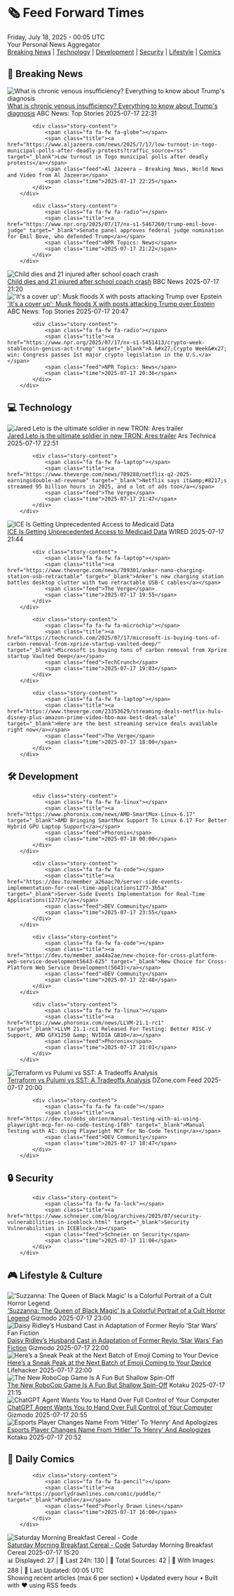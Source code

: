 <!-- Processing 54 RSS feeds at 2025-07-18 00:05:12 UTC -->
<!-- Processing: Penny Arcade -->
<!-- Processing: Poorly Drawn Lines -->
<!-- Processing: Garfield -->
<!-- Processing: Questionable Content -->
<!-- Processing: Girl Genius -->
<!-- Processing: Dinosaur Comics -->
<!-- Processing: CNN Top Stories -->
<!-- Processing: Reuters Top News -->
<!-- Processing: Associated Press Breaking -->
<!-- Processing: ABC News Breaking -->
<!-- Processing: Guardian World News -->
<!-- Processing: Ars Technica -->
<!-- Processing: O'Reilly Radar -->
<!-- Processing: Slashdot -->
<!-- Processing: Lobsters Python -->
<!-- Processing: Hacker News -->
<!-- Processing: Dev.to -->
<!-- Processing: StackOverflow Blog -->
<!-- Processing: Phoronix Linux News -->
<!-- Processing: OMG! Ubuntu -->
<!-- Processing: DistroWatch -->
<!-- Processing: Ubuntu Blog -->
<!-- Processing: InfoQ -->
<!-- Processing: DZone -->
<!-- Processing: Coding Horror -->
<!-- Processing: Lifehacker -->
<!-- Processing: Gizmodo -->
<!-- Processing: Boing Boing -->
<!-- Generated 7 new posts out of 28 feeds processed -->
<div class="newspaper-header">
    <h1 class="newspaper-title">🗞️ Feed Forward Times</h1>
    <div class="newspaper-date">Friday, July 18, 2025 - 00:05 UTC</div>
    <div class="newspaper-subtitle">Your Personal News Aggregator</div>
</div>

<div class="newspaper-nav">
    <a href="#breaking">Breaking News</a> |
    <a href="#tech">Technology</a> |
    <a href="#dev">Development</a> |
    <a href="#security">Security</a> |
    <a href="#lifestyle">Lifestyle</a> |
    <a href="#webcomics">Comics</a>
</div>

<div class="news-section breaking-news" id="breaking">
<h2 class="section-header">🚨 Breaking News</h2>
<div class="stories-container">
<div class="story">
            <img src="https://s.abcnews.com/images/Politics/trump-10-gty-er-250715_1752608776297_hpMain_4x3t_384.jpg" alt="What is chronic venous insufficiency? Everything to know about Trump&#x27;s diagnosis" class="story-image" loading="lazy" onerror="this.style.display='none'">
            <div class="story-content">
                <span class="fa fa-fw fa-tv"></span>
                <span class="title"><a href="https://abcnews.go.com/Health/chronic-venous-insufficiency-trumps-diagnosis/story?id=123841146" target="_blank">What is chronic venous insufficiency? Everything to know about Trump&#x27;s diagnosis</a></span>
                <span class="feed">ABC News: Top Stories</span>
                <span class="time">2025-07-17 22:31</span>
            </div>
        </div>
<div class="story">
            
            <div class="story-content">
                <span class="fa fa-fw fa-globe"></span>
                <span class="title"><a href="https://www.aljazeera.com/news/2025/7/17/low-turnout-in-togo-municipal-polls-after-deadly-protests?traffic_source=rss" target="_blank">Low turnout in Togo municipal polls after deadly protests</a></span>
                <span class="feed">Al Jazeera – Breaking News, World News and Video from Al Jazeera</span>
                <span class="time">2025-07-17 22:25</span>
            </div>
        </div>
<div class="story">
            
            <div class="story-content">
                <span class="fa fa-fw fa-radio"></span>
                <span class="title"><a href="https://www.npr.org/2025/07/17/nx-s1-5467260/trump-emil-bove-judge" target="_blank">Senate panel approves federal judge nomination for Emil Bove, who defended Trump</a></span>
                <span class="feed">NPR Topics: News</span>
                <span class="time">2025-07-17 21:22</span>
            </div>
        </div>
<div class="story">
            <img src="https://ichef.bbci.co.uk/ace/standard/240/cpsprodpb/d6da/live/856f9020-6350-11f0-ba6f-83c0b591c748.jpg" alt="Child dies and 21 injured after school coach crash" class="story-image" loading="lazy" onerror="this.style.display='none'">
            <div class="story-content">
                <span class="fa fa-fw fa-flag"></span>
                <span class="title"><a href="https://www.bbc.com/news/articles/ckg538x0lm5o" target="_blank">Child dies and 21 injured after school coach crash</a></span>
                <span class="feed">BBC News</span>
                <span class="time">2025-07-17 21:20</span>
            </div>
        </div>
<div class="story">
            <img src="https://s.abcnews.com/images/US/elon-musk-gty-jef-250717_1752776773715_hpMain_4x3t_384.jpg" alt="&#x27;It&#x27;s a cover up&#x27;: Musk floods X with posts attacking Trump over Epstein" class="story-image" loading="lazy" onerror="this.style.display='none'">
            <div class="story-content">
                <span class="fa fa-fw fa-tv"></span>
                <span class="title"><a href="https://abcnews.go.com/US/cover-musk-floods-posts-attacking-trump-epstein/story?id=123836343" target="_blank">&#x27;It&#x27;s a cover up&#x27;: Musk floods X with posts attacking Trump over Epstein</a></span>
                <span class="feed">ABC News: Top Stories</span>
                <span class="time">2025-07-17 20:47</span>
            </div>
        </div>
<div class="story">
            
            <div class="story-content">
                <span class="fa fa-fw fa-radio"></span>
                <span class="title"><a href="https://www.npr.org/2025/07/17/nx-s1-5451413/crypto-week-stablecoin-genius-act-trump" target="_blank">A &#x27;Crypto Week&#x27; win: Congress passes 1st major crypto legislation in the U.S.</a></span>
                <span class="feed">NPR Topics: News</span>
                <span class="time">2025-07-17 20:36</span>
            </div>
        </div>
</div>
</div>
<div class="news-section tech-news" id="tech">
<h2 class="section-header">💻 Technology</h2>
<div class="stories-container">
<div class="story">
            <img src="https://cdn.arstechnica.net/wp-content/uploads/2025/07/ares3-500x500.jpg" alt="Jared Leto is the ultimate soldier in new TRON: Ares trailer" class="story-image" loading="lazy" onerror="this.style.display='none'">
            <div class="story-content">
                <span class="fa fa-fw fa-cog"></span>
                <span class="title"><a href="https://arstechnica.com/culture/2025/07/jared-leto-is-the-ultimate-solder-in-new-tron-ares-trailer/" target="_blank">Jared Leto is the ultimate soldier in new TRON: Ares trailer</a></span>
                <span class="feed">Ars Technica</span>
                <span class="time">2025-07-17 22:51</span>
            </div>
        </div>
<div class="story">
            
            <div class="story-content">
                <span class="fa fa-fw fa-laptop"></span>
                <span class="title"><a href="https://www.theverge.com/news/709288/netflix-q2-2025-earningsdouble-ad-revenue" target="_blank">Netflix says it&amp;#8217;s streamed 95 billion hours in 2025, and a lot of ads too</a></span>
                <span class="feed">The Verge</span>
                <span class="time">2025-07-17 21:47</span>
            </div>
        </div>
<div class="story">
            <img src="https://media.wired.com/photos/68793c5c92c45d3ff90fd1c9/master/pass/ICE-Getting-Unprecedented-Access-Medicaid-Data-Politics-2224826639.jpg" alt="ICE Is Getting Unprecedented Access to Medicaid Data" class="story-image" loading="lazy" onerror="this.style.display='none'">
            <div class="story-content">
                <span class="fa fa-fw fa-bolt"></span>
                <span class="title"><a href="https://www.wired.com/story/ice-access-medicaid-data/" target="_blank">ICE Is Getting Unprecedented Access to Medicaid Data</a></span>
                <span class="feed">WIRED</span>
                <span class="time">2025-07-17 21:44</span>
            </div>
        </div>
<div class="story">
            
            <div class="story-content">
                <span class="fa fa-fw fa-laptop"></span>
                <span class="title"><a href="https://www.theverge.com/news/709301/anker-nano-charging-station-usb-retractable" target="_blank">Anker’s new charging station battles desktop clutter with two retractable USB-C cables</a></span>
                <span class="feed">The Verge</span>
                <span class="time">2025-07-17 19:55</span>
            </div>
        </div>
<div class="story">
            
            <div class="story-content">
                <span class="fa fa-fw fa-microchip"></span>
                <span class="title"><a href="https://techcrunch.com/2025/07/17/microsoft-is-buying-tons-of-carbon-removal-from-xprize-startup-vaulted-deep/" target="_blank">Microsoft is buying tons of carbon removal from Xprize startup Vaulted Deep</a></span>
                <span class="feed">TechCrunch</span>
                <span class="time">2025-07-17 19:03</span>
            </div>
        </div>
<div class="story">
            
            <div class="story-content">
                <span class="fa fa-fw fa-laptop"></span>
                <span class="title"><a href="https://www.theverge.com/23353629/streaming-deals-netflix-hulu-disney-plus-amazon-prime-video-hbo-max-best-deal-sale" target="_blank">Here are the best streaming service deals available right now</a></span>
                <span class="feed">The Verge</span>
                <span class="time">2025-07-17 18:00</span>
            </div>
        </div>
</div>
</div>
<div class="news-section dev-news" id="dev">
<h2 class="section-header">🛠️ Development</h2>
<div class="stories-container">
<div class="story">
            
            <div class="story-content">
                <span class="fa fa-fw fa-linux"></span>
                <span class="title"><a href="https://www.phoronix.com/news/AMD-SmartMux-Linux-6.17" target="_blank">AMD Bringing SmartMux Support To Linux 6.17 For Better Hybrid GPU Laptop Support</a></span>
                <span class="feed">Phoronix</span>
                <span class="time">2025-07-18 00:00</span>
            </div>
        </div>
<div class="story">
            
            <div class="story-content">
                <span class="fa fa-fw fa-code"></span>
                <span class="title"><a href="https://dev.to/member_a26aac70/server-side-events-implementation-for-real-time-applications1277-3b5a" target="_blank">Server-Side Events Implementation for Real-Time Applications(1277)</a></span>
                <span class="feed">DEV Community</span>
                <span class="time">2025-07-17 23:55</span>
            </div>
        </div>
<div class="story">
            
            <div class="story-content">
                <span class="fa fa-fw fa-code"></span>
                <span class="title"><a href="https://dev.to/member_aa44a2ae/new-choice-for-cross-platform-web-service-development5643-625" target="_blank">New Choice for Cross-Platform Web Service Development(5643)</a></span>
                <span class="feed">DEV Community</span>
                <span class="time">2025-07-17 22:48</span>
            </div>
        </div>
<div class="story">
            
            <div class="story-content">
                <span class="fa fa-fw fa-linux"></span>
                <span class="title"><a href="https://www.phoronix.com/news/LLVM-21.1-rc1" target="_blank">LLVM 21.1-rc1 Released For Testing: Better RISC-V Support, AMD GFX1250 &amp; NVIDIA GB10</a></span>
                <span class="feed">Phoronix</span>
                <span class="time">2025-07-17 21:01</span>
            </div>
        </div>
<div class="story">
            <img src="https://dz2cdn1.dzone.com/thumbnail?fid=18516710&w=600" alt="Terraform vs Pulumi vs SST: A Tradeoffs Analysis" class="story-image" loading="lazy" onerror="this.style.display='none'">
            <div class="story-content">
                <span class="fa fa-fw fa-newspaper"></span>
                <span class="title"><a href="https://dzone.com/articles/iac-tool-comparison-terraform-pulumi-sst" target="_blank">Terraform vs Pulumi vs SST: A Tradeoffs Analysis</a></span>
                <span class="feed">DZone.com Feed</span>
                <span class="time">2025-07-17 20:00</span>
            </div>
        </div>
<div class="story">
            
            <div class="story-content">
                <span class="fa fa-fw fa-code"></span>
                <span class="title"><a href="https://dev.to/debs_obrien/manual-testing-with-ai-using-playwright-mcp-for-no-code-testing-1f8h" target="_blank">Manual Testing with AI: Using Playwright MCP for No-Code Testing</a></span>
                <span class="feed">DEV Community</span>
                <span class="time">2025-07-17 18:47</span>
            </div>
        </div>
</div>
</div>
<div class="news-section security-news" id="security">
<h2 class="section-header">🔒 Security</h2>
<div class="stories-container">
<div class="story">
            
            <div class="story-content">
                <span class="fa fa-fw fa-lock"></span>
                <span class="title"><a href="https://www.schneier.com/blog/archives/2025/07/security-vulnerabilities-in-iceblock.html" target="_blank">Security Vulnerabilities in ICEBlock</a></span>
                <span class="feed">Schneier on Security</span>
                <span class="time">2025-07-17 11:06</span>
            </div>
        </div>
</div>
</div>
<div class="news-section lifestyle-news" id="lifestyle">
<h2 class="section-header">🎮 Lifestyle & Culture</h2>
<div class="stories-container">
<div class="story">
            <img src="https://gizmodo.com/app/uploads/2025/07/Suzzannareview.jpg" alt="‘Suzzanna: The Queen of Black Magic’ Is a Colorful Portrait of a Cult Horror Legend" class="story-image" loading="lazy" onerror="this.style.display='none'">
            <div class="story-content">
                <span class="fa fa-fw fa-computer"></span>
                <span class="title"><a href="https://gizmodo.com/suzzanna-the-queen-of-black-magic-is-a-colorful-portrait-of-a-cult-horror-legend-2000630250" target="_blank">‘Suzzanna: The Queen of Black Magic’ Is a Colorful Portrait of a Cult Horror Legend</a></span>
                <span class="feed">Gizmodo</span>
                <span class="time">2025-07-17 23:00</span>
            </div>
        </div>
<div class="story">
            <img src="https://gizmodo.com/app/uploads/2025/07/Star-Wars-Reylo-kiss.jpg" alt="Daisy Ridley’s Husband Cast in Adaptation of Former Reylo ‘Star Wars’ Fan Fiction" class="story-image" loading="lazy" onerror="this.style.display='none'">
            <div class="story-content">
                <span class="fa fa-fw fa-computer"></span>
                <span class="title"><a href="https://gizmodo.com/love-hypothesis-movie-reylo-daisy-ridley-tom-bateman-2000630979" target="_blank">Daisy Ridley’s Husband Cast in Adaptation of Former Reylo ‘Star Wars’ Fan Fiction</a></span>
                <span class="feed">Gizmodo</span>
                <span class="time">2025-07-17 22:00</span>
            </div>
        </div>
<div class="story">
            <img src="https://lifehacker.com/imagery/articles/01K0CYTYJ8VC21VXKDFC88BXPD/hero-image.png" alt="Here’s a Sneak Peak at the Next Batch of Emoji Coming to Your Device" class="story-image" loading="lazy" onerror="this.style.display='none'">
            <div class="story-content">
                <span class="fa fa-fw fa-life-ring"></span>
                <span class="title"><a href="https://lifehacker.com/tech/preview-new-emoji-coming-2026?utm_medium=RSS" target="_blank">Here’s a Sneak Peak at the Next Batch of Emoji Coming to Your Device</a></span>
                <span class="feed">Lifehacker</span>
                <span class="time">2025-07-17 22:00</span>
            </div>
        </div>
<div class="story">
            <img src="https://i.kinja-img.com/image/upload/c_fit,q_80,w_636/f1bac605f1169e2dc476ceaea31a1f33.jpg" alt="The New RoboCop Game Is A Fun But Shallow Spin-Off" class="story-image" loading="lazy" onerror="this.style.display='none'">
            <div class="story-content">
                <span class="fa fa-fw fa-gamepad"></span>
                <span class="title"><a href="https://kotaku.com/robocop-rogue-city-unfinished-business-expansion-review-1851786534" target="_blank">The New RoboCop Game Is A Fun But Shallow Spin-Off</a></span>
                <span class="feed">Kotaku</span>
                <span class="time">2025-07-17 21:15</span>
            </div>
        </div>
<div class="story">
            <img src="https://gizmodo.com/app/uploads/2024/12/GettyImages-2185275106.jpg" alt="ChatGPT Agent Wants You to Hand Over Full Control of Your Computer" class="story-image" loading="lazy" onerror="this.style.display='none'">
            <div class="story-content">
                <span class="fa fa-fw fa-computer"></span>
                <span class="title"><a href="https://gizmodo.com/chatgpt-agent-wants-you-to-hand-over-full-control-of-your-computer-2000630925" target="_blank">ChatGPT Agent Wants You to Hand Over Full Control of Your Computer</a></span>
                <span class="feed">Gizmodo</span>
                <span class="time">2025-07-17 20:55</span>
            </div>
        </div>
<div class="story">
            <img src="https://i.kinja-img.com/image/upload/c_fit,q_80,w_636/974c727be964228690180678e655dc96.png" alt="Esports Player Changes Name From ‘Hitler’ To ‘Henry’ And Apologizes" class="story-image" loading="lazy" onerror="this.style.display='none'">
            <div class="story-content">
                <span class="fa fa-fw fa-gamepad"></span>
                <span class="title"><a href="https://kotaku.com/pubg-moble-player-hitler-henry-apology-name-change-1851786533" target="_blank">Esports Player Changes Name From ‘Hitler’ To ‘Henry’ And Apologizes</a></span>
                <span class="feed">Kotaku</span>
                <span class="time">2025-07-17 20:52</span>
            </div>
        </div>
</div>
</div>
<div class="news-section webcomics-section" id="webcomics">
<h2 class="section-header">🎨 Daily Comics</h2>
<div class="stories-container">
<div class="story">
            
            <div class="story-content">
                <span class="fa fa-fw fa-pencil"></span>
                <span class="title"><a href="https://poorlydrawnlines.com/comic/puddle/" target="_blank">Puddle</a></span>
                <span class="feed">Poorly Drawn Lines</span>
                <span class="time">2025-07-17 16:00</span>
            </div>
        </div>
<div class="story">
            <img src="https://www.smbc-comics.com/comics/1752557080-20250718.png" alt="Saturday Morning Breakfast Cereal - Code" class="story-image" loading="lazy" onerror="this.style.display='none'">
            <div class="story-content">
                <span class="fa fa-fw fa-smile"></span>
                <span class="title"><a href="https://www.smbc-comics.com/comic/code" target="_blank">Saturday Morning Breakfast Cereal - Code</a></span>
                <span class="feed">Saturday Morning Breakfast Cereal</span>
                <span class="time">2025-07-17 15:20</span>
            </div>
        </div>
</div>
</div>

<div class="newspaper-footer">
    <div class="stats">
        📊 Displayed: 27 | 📅 Last 24h: 130 | 📡 Total Sources: 42 | 📸 With Images: 288 |
        🔄 Last Updated: 00:05 UTC
    </div>
    <div class="footer-note">
        Showing recent articles (max 6 per section) • Updated every hour • Built with ❤️ using RSS feeds
    </div>
</div>
